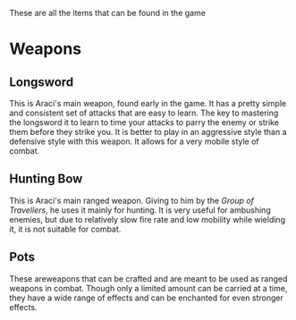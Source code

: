 These are all the items that can be found in the game

# Weapons
## Longsword
This is Araci's main weapon, found early in the game. It has a pretty simple and consistent set of attacks that are easy to learn. The key to mastering the longsword it to learn to time your attacks to parry the enemy or strike them before they strike you. It is better to play in an aggressive style than a defensive style with this weapon. It allows for a very mobile style of combat. 

## Hunting Bow
This is Araci's main ranged weapon. Giving to him by the *Group of Travellers*, he uses it mainly for hunting. It is very useful for ambushing enemies, but due to relatively slow fire rate and low mobility while wielding it, it is not suitable for combat. 

## Pots
These areweapons that can be crafted and are meant to be used as ranged weapons in combat. Though only a limited amount can be carried at a time, they have a wide range of effects and can be enchanted for even stronger effects.

